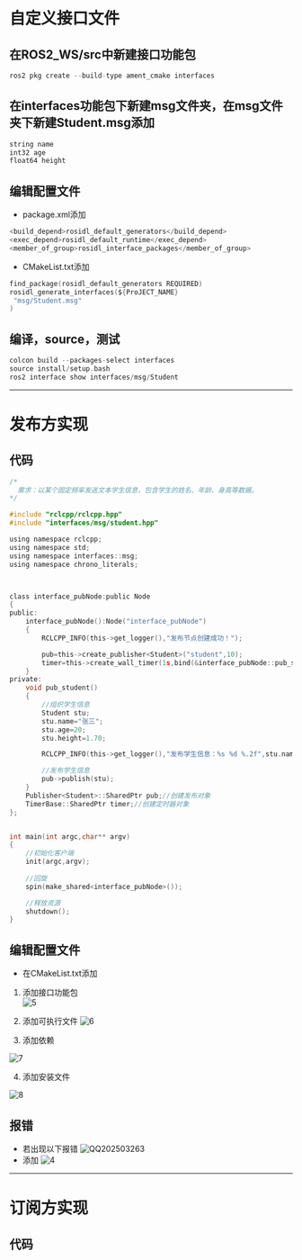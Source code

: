 # 自定义接口文件
## 在ROS2_WS/src中新建接口功能包
```C
ros2 pkg create --build-type ament_cmake interfaces
```
## 在interfaces功能包下新建msg文件夹，在msg文件夹下新建Student.msg添加
```C
string name
int32 age
float64 height
```
## 编辑配置文件
- package.xml添加
```C
<build_depend>rosidl_default_generators</build_depend>
<exec_depend>rosidl_default_runtime</exec_depend>
<member_of_group>rosidl_interface_packages</member_of_group>
```
- CMakeList.txt添加
```C
find_package(rosidl_default_generators REQUIRED)
rosidl_generate_interfaces(${ProJECT_NAME}
 "msg/Student.msg"
)
```
## 编译，source，测试
```C
colcon build --packages-select interfaces
source install/setup.bash
ros2 interface show interfaces/msg/Student
```
---
# 发布方实现
## 代码
```C
/*  
  需求：以某个固定频率发送文本学生信息，包含学生的姓名、年龄、身高等数据。
*/

#include "rclcpp/rclcpp.hpp"
#include "interfaces/msg/student.hpp"

using namespace rclcpp;
using namespace std;
using namespace interfaces::msg;
using namespace chrono_literals;



class interface_pubNode:public Node
{
public:
    interface_pubNode():Node("interface_pubNode")
    {
        RCLCPP_INFO(this->get_logger(),"发布节点创建成功！");

        pub=this->create_publisher<Student>("student",10);
        timer=this->create_wall_timer(1s,bind(&interface_pubNode::pub_student,this));
    }
private:
    void pub_student()
    {
        //组织学生信息
        Student stu;
        stu.name="张三";
        stu.age=20;
        stu.height=1.70;

        RCLCPP_INFO(this->get_logger(),"发布学生信息：%s %d %.2f",stu.name.c_str(),stu.age,stu.height);

        //发布学生信息
        pub->publish(stu);
    }
    Publisher<Student>::SharedPtr pub;//创建发布对象
    TimerBase::SharedPtr timer;//创建定时器对象
};


int main(int argc,char** argv)
{   
    //初始化客户端
    init(argc,argv);
    
    //回旋
    spin(make_shared<interface_pubNode>());

    //释放资源
    shutdown();
}
```
## 编辑配置文件
- 在CMakeList.txt添加
1. 添加接口功能包  
![5](https://github.com/user-attachments/assets/6d4a33b4-fd8d-43e7-86c5-bf1b5e1d75ca)

2. 添加可执行文件
![6](https://github.com/user-attachments/assets/8e6972f3-2057-4920-842f-45c7ed7918d0)

3. 添加依赖

![7](https://github.com/user-attachments/assets/b704c87d-fccf-46da-a18b-68cc14834daa)

4. 添加安装文件

![8](https://github.com/user-attachments/assets/9ba17646-22de-4986-a55d-23399575776a)

## 报错
- 若出现以下报错
![QQ202503263](https://github.com/user-attachments/assets/c6c4bab1-dc89-4218-a510-59801abcc2e4)
- 添加
![4](https://github.com/user-attachments/assets/18f0a60b-db88-4389-9e4e-034342ce57c4)
---
# 订阅方实现
## 代码
```C
```



